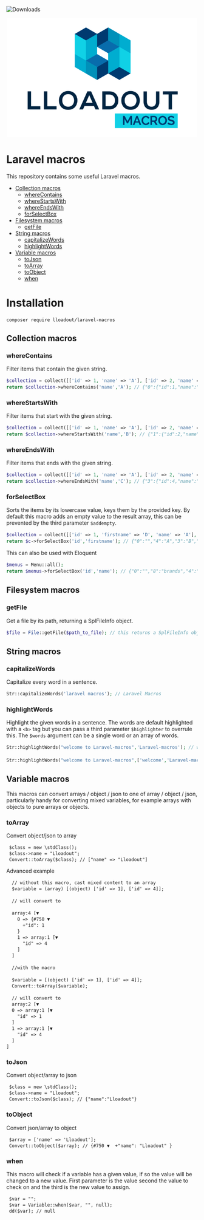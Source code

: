 ![Downloads](https://img.shields.io/packagist/dt/lloadout/laravel-macros.svg?style=flat-square)

<p align="center">
    <img src="https://github.com/LLoadout/assets/blob/master/LLoadout_macros.png" width="500" title="LLoadout logo">
</p>

# Laravel macros

This repository contains some useful Laravel macros.

- [Collection macros](#collection-macros)
    - [whereContains](#wherecontains)
    - [whereStartsWith](#wherestartswith)
    - [whereEndsWith](#whereendswith)
    - [forSelectBox](#forselectbox)
- [Filesystem macros](#filesystem-macros)
  -  [getFile](#getfile)
- [String macros](#stringmacros)
  - [capitalizeWords](#capitalizewords)
  - [highlightWords](#highlightwords)
- [Variable macros](#variablemacros)
  - [toJson](#tojson)
  - [toArray](#toarray)
  - [toObject](#toobject)
  - [when](#when)

# Installation

```
composer require lloadout/laravel-macros
```

## Collection macros

### whereContains

Filter items that contain the given string.

```php
$collection = collect([['id' => 1, 'name' => 'A'], ['id' => 2, 'name' => 'B'], ['id' => 3, 'name' => 'AB'], ['id' => 4, 'name' => 'ABC']]);
return $collection->whereContains('name','A'); // {"0":{"id":1,"name":"A"},"2":{"id":3,"name":"AB"},"3":{"id":4,"name":"ABC"}}
```

### whereStartsWith

Filter items that start with the given string.

```php
$collection = collect([['id' => 1, 'name' => 'A'], ['id' => 2, 'name' => 'B'], ['id' => 3, 'name' => 'AB'], ['id' => 4, 'name' => 'ABC']]);
return $collection->whereStartsWith('name','B'); // {"1":{"id":2,"name":"B"}}
```

### whereEndsWith

Filter items that ends with the given string.

```php
$collection = collect([['id' => 1, 'name' => 'A'], ['id' => 2, 'name' => 'B'], ['id' => 3, 'name' => 'AB'], ['id' => 4, 'name' => 'ABC']]);
return $collection->whereEndsWith('name','C'); // {"3":{"id":4,"name":"ABC"}}
```

### forSelectBox

Sorts the items by its lowercase value, keys them by the provided key.  By default this macro adds an empty value to the result array, this can be prevented by
the third parameter `$addempty`.

```php
$collection = collect([['id' => 1, 'firstname' => 'D', 'name' => 'A'], ['id' => 2, 'firstname' => 'C', 'name' => 'B'], ['id' => 3, 'firstname' => 'B', 'name' => 'C'], ['id' => 4, 'firstname' => 'A', 'name' => 'D']]);
return $c->forSelectBox('id','firstname'); // {"0":"","4":"A","3":"B","2":"C","1":"D"}
```

This can also be used with Eloquent

```php
$menus = Menu::all();
return $menus->forSelectBox('id','name'); // {"0":"","8":"brands","4":"Developer menu","3":"Manage roles","2":"Manage users","6":"Menus","5":"Permissions","7":"Producten","1":"User management"}
```

## Filesystem macros

### getFile

Get a file by its path, returning a SplFileInfo object.

```php
$file = File::getFile($path_to_file); // this returns a SplFileInfo object.
```

## String macros

### capitalizeWords

Capitalize every word in a sentence.

```php 
Str::capitalizeWords('laravel macros'); // Laravel Macros
```

### highlightWords

Highlight the given words in a sentence.  The words are default highlighted with a `<b>` tag but you can pass a third parameter `$highlighter` to overrule this.  The `$words` argument can be a single word or an array of words.

```php
Str::highlightWords("welcome to Laravel-macros",'Laravel-macros'); // welcome to <b>Laravel-macros</b>

Str::highlightWords("welcome to Laravel-macros",['welcome','Laravel-macros']); // <b>welcome</b> to <b>Laravel-macros</b>
```

## Variable macros 

This macros can convert arrays / object / json to one of array / object / json, particularly handy for converting mixed variables, for example arrays with objects to pure arrays or objects.

### toArray

Convert object/json to array

```
 $class = new \stdClass();
 $class->name = "Lloadout";
 Convert::toArray($class); // ["name" => "Lloadout"]
```

Advanced example

```
  // without this macro, cast mixed content to an array  
  $variable = (array) [(object) ['id' => 1], ['id' => 4]];  
   
  // will convert to
   
  array:4 [▼
    0 => {#750 ▼
      +"id": 1
    }  
    1 => array:1 [▼
      "id" => 4
    ]
  ]
  
  //with the macro
  
  $variable = [(object) ['id' => 1], ['id' => 4]];
  Convert::toArray($variable); 
  
  // will convert to 
  array:2 [▼
  0 => array:1 [▼
    "id" => 1
  ]
  1 => array:1 [▼
    "id" => 4
  ]
]
```

### toJson

Convert object/array to json

```
 $class = new \stdClass();
 $class->name = "Lloadout";
 Convert::toJson($class); // {"name":"Lloadout"}
```

### toObject

Convert json/array to object

```
 $array = ['name' => 'Lloadout'];
 Convert::toObject($array); // {#750 ▼  +"name": "Lloadout" }
```

### when

This macro will check if a variable has a given value, if so the value will be changed to a new value.  First parameter is the value 
second the value to check on and the third is the new value to assign.

```
 $var = "";
 $var = Variable::when($var, "", null);
 dd($var); // null
```
